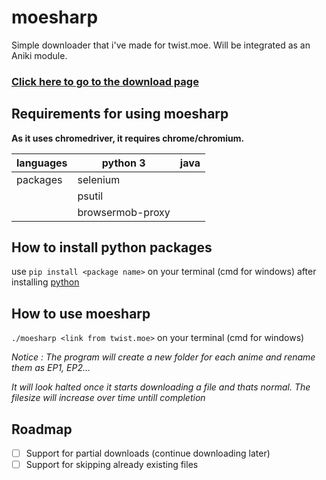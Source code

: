 # moesharp
Simple downloader that i've made for twist.moe. Will be integrated as an Aniki module.

### [Click here to go to the download page](https://github.com/RORIdev/moesharp/releases)
## Requirements for using moesharp
**As it uses chromedriver, it requires chrome/chromium.**

|      languages    | python 3         | java |
|----------|------------------|------|
| packages | selenium         |      |
|          | psutil           |      |
|          | browsermob-proxy |      |

## How to install python packages
use `pip install <package name>` on your terminal (cmd for windows) after installing [python](https://www.python.org/downloads/)

## How to use moesharp
`./moesharp <link from twist.moe>` on your terminal (cmd for windows) 

*Notice : The program will create a new folder for each anime and rename them as EP1, EP2...*

*It will look halted once it starts downloading a file and thats normal. The filesize will increase over time untill completion*

## Roadmap
- [ ] Support for partial downloads (continue downloading later)
- [ ] Support for skipping already existing files
